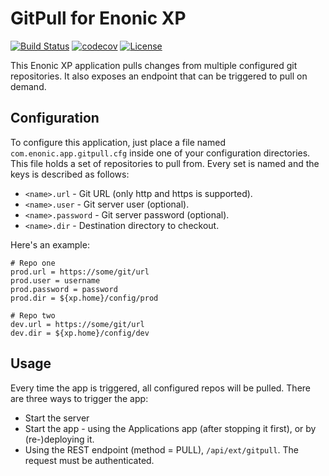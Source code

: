 # GitPull for Enonic XP

[![Build Status](https://travis-ci.org/enonic/app-gitpull.svg?branch=master)](https://travis-ci.org/enonic/app-gitpull)
[![codecov](https://codecov.io/gh/enonic/app-gitpull/branch/master/graph/badge.svg)](https://codecov.io/gh/enonic/app-gitpull)
[![License](https://img.shields.io/github/license/enonic/app-gitpull.svg)](http://www.apache.org/licenses/LICENSE-2.0.html)

This Enonic XP application pulls changes from multiple configured git repositories. It also exposes an endpoint that can be
triggered to pull on demand.



## Configuration

To configure this application, just place a file named `com.enonic.app.gitpull.cfg` inside one of your configuration directories. This
file holds a set of repositories to pull from. Every set is named and the keys is described as follows:

* `<name>.url`      - Git URL (only http and https is supported).
* `<name>.user`     - Git server user (optional).
* `<name>.password` - Git server password (optional).
* `<name>.dir`      - Destination directory to checkout.

Here's an example:

```
# Repo one
prod.url = https://some/git/url
prod.user = username
prod.password = password
prod.dir = ${xp.home}/config/prod

# Repo two
dev.url = https://some/git/url
dev.dir = ${xp.home}/config/dev
```

## Usage

Every time the app is triggered, all configured repos will be pulled.  There are three ways to trigger the app:
* Start the server
* Start the app - using the Applications app (after stopping it first), or by (re-)deploying it.
* Using the REST endpoint (method = PULL), `/api/ext/gitpull`.  The request must be authenticated.
